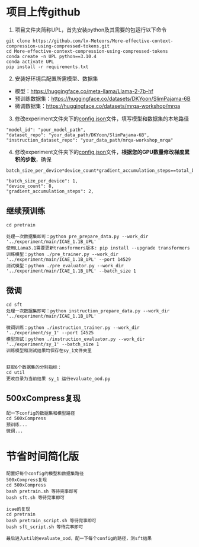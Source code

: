 # 项目上传github
1. 项目文件夹简称UPL，首先安装python及其需要的包运行以下命令
```
git clone https://github.com/lx-Meteors/More-effective-context-compression-using-compressed-tokens.git
cd More-effective-context-compression-using-compressed-tokens
conda create -n UPL python==3.10.4
conda activate UPL
pip install -r requirements.txt
```
2. 安装好环境后配置所需模型、数据集
-  模型：https://huggingface.co/meta-llama/Llama-2-7b-hf
-  预训练数据集：https://huggingface.co/datasets/DKYoon/SlimPajama-6B
-  微调数据集：https://huggingface.co/datasets/mrqa-workshop/mrqa

3. 修改experiment文件夹下的[config.json](./experiment/main/ICAE_1.1B_UPL/config.json)文件，填写模型和数据集的本地路径
```
"model_id": "your_model_path",
"dataset_repo": "your_data_path/DKYoon/SlimPajama-6B",
"instruction_dataset_repo": "your_data_path/mrqa-workshop_mrqa"
```

4. 修改experiment文件夹下的[config.json](./experiment/main/ICAE_1.1B_UPL/config.json)文件，**根据您的GPU数量修改梯度累积的步数**，确保 
```
batch_size_per_device*device_count*gradient_accumulation_steps==total_batch_size
```
```
"batch_size_per_device": 1,
"device_count": 8,
"gradient_accumulation_steps": 2,
```

## 继续预训练
```
cd pretrain

处理一次数据集即可：python pre_prepare_data.py --work_dir '../experiment/main/ICAE_1.1B_UPL'
使用LLama3.1需要更新transformers版本: pip install --upgrade transformers
训练模型：python ./pre_trainer.py --work_dir '../experiment/main/ICAE_1.1B_UPL' --port 14529
测试模型：python ./pre_evaluator.py --work_dir '../experiment/main/ICAE_1.1B_UPL' --batch_size 1
```

## 微调
```
cd sft
处理一次数据集即可：python instruction_prepare_data.py --work_dir '../experiment/main/ICAE_1.1B_UPL'

微调训练：python ./instruction_trainer.py --work_dir '../experiment/sy_1' --port 14525
模型测试：python ./instruction_evaluator.py --work_dir '../experiment/sy_1' --batch_size 1
训练模型和测试结果均保存在sy_1文件夹里


获取6个数据集的分别指标：
cd util
更改目录为当前结果 sy_1 运行evaluate_ood.py
```

## 500xCompress复现
```
配一下config的数据集和模型路径
cd 500xCompress
预训练...
微调...
```

# 节省时间简化版
```
配置好每个config的模型和数据集路径
500xCompress复现
cd 500xCompress
bash pretrain.sh 等待完事即可
bash sft.sh 等待完事即可

icae的复现
cd pretrain
bash pretrain_script.sh 等待完事即可
bash sft_script.sh 等待完事即可

最后进入util的evaluate_ood，配一下每个config的路径，测sft结果
```
